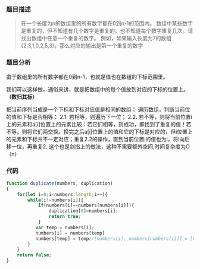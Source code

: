 ### 题目描述
> 在一个长度为n的数组里的所有数字都在0到n-1的范围内。 数组中某些数字是重复的，但不知道有几个数字是重复的。也不知道每个数字重复几次。请找出数组中任意一个重复的数字。 例如，如果输入长度为7的数组{2,3,1,0,2,5,3}，那么对应的输出是第一个重复的数字

### 题目分析
由于数组里的所有数字都在0到n-1，也就是值也在数组的下标范围里。

我们可以这样做，通俗来讲，就是把数组中的每个值放到对应的下标的位置上。**（数归其标）**

把当前序列当成是一个下标和下标对应值是相同的数组；
遍历数组，判断当前位的值和下标是否相等： 2.1. 若相等，则遍历下一位； 2.2. 若不等，则将当前位置i上的元素和a[i]位置上的元素比较：若它们相等，则成功，即找到了重复的值！若不等，则将它们两交换。换完之后a[i]位置上的值和它的下标是对应的，但i位置上的元素和下标并不一定对应；重复2.2的操作，直到当前位置i的值也为i，将i向后移一位，再重复2.
这个也是剑指上的做法，这种不需要额外空间,时间复杂度为O（n）

### 代码
```javascript
function duplicate(numbers, duplication)
{
    for(let i=0;i<numbers.length;i++){
        while(i!=numbers[i]){
            if(numbers[i]==numbers[numbers[i]]){
                duplication[0]=numbers[i];
                return true;
            }
           var temp = numbers[i];
           numbers[i] = numbers[temp]
           numbers[temp] = temp//[numbers[i], numbers[numbers[i]]] = [numbers[numbers[i]], numbers[i]]; // 交换
        }
    }
    return false;
}
```